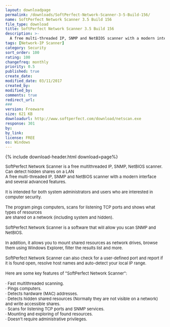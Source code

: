 ```yaml
---
layout: downloadpage
permalink: /downloads/SoftPerfect-Network-Scanner-3-5-Build-156/
name: SoftPerfect Network Scanner 3.5 Build 156
file_type: download
title: SoftPerfect Network Scanner 3.5 Build 156
description: >-
  A free multi-threaded IP, SNMP and NetBIOS scanner with a modern interface and several advanced features. It is intended for both system administrators and users who are interested in computer security.
tags: [Network-IP Scanner]
category: Security
sort_order: 100
rating: 100
changefreq: monthly
priority: 0.5
published: true
create_date: 
modified_date: 03/11/2017
created_by: 
modified_by: 
comments: true
redirect_url: 
### 
version: Freeware
size: 621 KB
downloadurl: http://www.softperfect.com/download/netscan.exe
response: 301
by: 
by_link: 
license: FREE
os: Windows
---
```


{% include download-header.html download=page%}

<p style="fix-download-text !important">
<p><font size="2">SoftPerfect Network Scanner is a free multithreaded IP, SNMP, NetBIOS scanner. Can detect hidden shares on a LAN <br />
A free multi-threaded IP, SNMP and NetBIOS scanner with a modern interface and several advanced features. <br />
<br />
It is intended for both system administrators and users who are interested in computer security. <br />
<br />
The program pings computers, scans for listening TCP ports and shows what types of resources <br />
are shared on a network (including system and hidden). <br />
<br />
SoftPerfect Network Scanner is a software that will allow you scan SNMP and NetBIOS. <br />
<br />
In addition, it allows you to mount shared resources as network drives, browse them using Windows Explorer, filter the results list and more. <br />
<br />
SoftPerfect Network Scanner can also check for a user-defined port and report if it is found open, resolve host names and auto-detect your local IP range. <br />
<br />
Here are some key features of "SoftPerfect Network Scanner": <br />
<br />
· Fast multithreaded scanning. <br />
· Pings computers. <br />
· Detects hardware (MAC) addresses. <br />
· Detects hidden shared resources (Normally they are not visible on a network) and write accessible shares. <br />
· Scans for listening TCP ports and SNMP services. <br />
· Mounting and exploring of found resources. <br />
· Doesn't require administrative privileges.</font></p></p>
